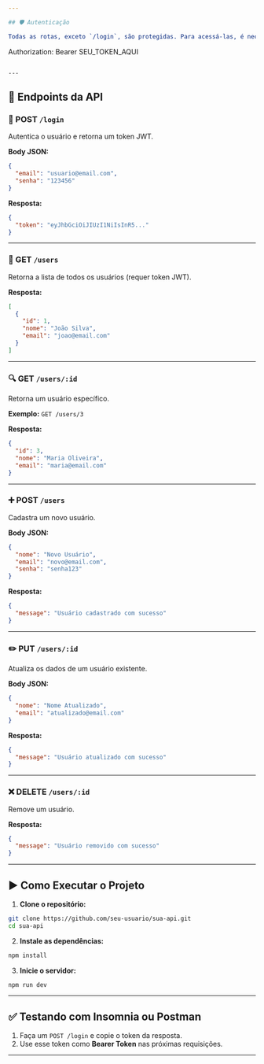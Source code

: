 ```yaml
---

## 🛡️ Autenticação

Todas as rotas, exceto `/login`, são protegidas. Para acessá-las, é necessário fornecer um token JWT no cabeçalho da requisição:

```
Authorization: Bearer SEU_TOKEN_AQUI
```

---
```


## 📌 Endpoints da API

### 🔐 POST `/login`

Autentica o usuário e retorna um token JWT.

**Body JSON:**

```json
{
  "email": "usuario@email.com",
  "senha": "123456"
}
```

**Resposta:**

```json
{
  "token": "eyJhbGciOiJIUzI1NiIsInR5..."
}
```

---

### 📄 GET `/users`

Retorna a lista de todos os usuários (requer token JWT).

**Resposta:**

```json
[
  {
    "id": 1,
    "nome": "João Silva",
    "email": "joao@email.com"
  }
]
```

---

### 🔍 GET `/users/:id`

Retorna um usuário específico.

**Exemplo:** `GET /users/3`

**Resposta:**

```json
{
  "id": 3,
  "nome": "Maria Oliveira",
  "email": "maria@email.com"
}
```

---

### ➕ POST `/users`

Cadastra um novo usuário.

**Body JSON:**

```json
{
  "nome": "Novo Usuário",
  "email": "novo@email.com",
  "senha": "senha123"
}
```

**Resposta:**

```json
{
  "message": "Usuário cadastrado com sucesso"
}
```

---

### ✏️ PUT `/users/:id`

Atualiza os dados de um usuário existente.

**Body JSON:**

```json
{
  "nome": "Nome Atualizado",
  "email": "atualizado@email.com"
}
```

**Resposta:**

```json
{
  "message": "Usuário atualizado com sucesso"
}
```

---

### ❌ DELETE `/users/:id`

Remove um usuário.

**Resposta:**

```json
{
  "message": "Usuário removido com sucesso"
}
```

---

## ▶️ Como Executar o Projeto

1. **Clone o repositório:**

```bash
git clone https://github.com/seu-usuario/sua-api.git
cd sua-api
```

2. **Instale as dependências:**

```bash
npm install
```

3. **Inicie o servidor:**

```bash
npm run dev
```

---

## ✅ Testando com Insomnia ou Postman

1. Faça um `POST /login` e copie o token da resposta.
2. Use esse token como **Bearer Token** nas próximas requisições.

---
